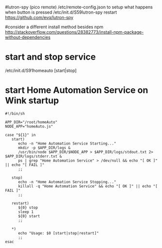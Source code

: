 
#lutron-spy (pico remote)
/etc/remote-config.json to setup what happens when button is pressed
/etc/init.d/S59lutron-spy restart
https://github.com/evq/lutron-spy


#consider a different install method besides npm
http://stackoverflow.com/questions/28382773/install-npm-package-without-dependencies


# start and stop service
/etc/init.d/S91homeauto [start|stop]


# start Home Automation Service on Wink startup
```
#!/bin/sh

APP_DIR="/root/homeAuto"
NODE_APP="homeAuto.js"

case "${1}" in
   start)
      echo -n "Home Automation Service Starting..."
      mkdir -p $APP_DIR/logs &
      /usr/bin/node $APP_DIR/$NODE_APP > $APP_DIR/logs/stdout.txt 2> $APP_DIR/logs/stderr.txt &
      ps | grep "Home Automation Service" > /dev/null && echo "[ OK ]" || echo "[ FAIL ]"
      ;;

   stop)
      echo -n "Home Automation Service Stopping..."
      killall -q "Home Automation Service" && echo "[ OK ]" || echo "[ FAIL ]"
      ;;

   restart)
      ${0} stop
      sleep 1
      ${0} start
      ;;

   *)
      echo "Usage: $0 [start|stop|restart]"
      ;;
esac
```
